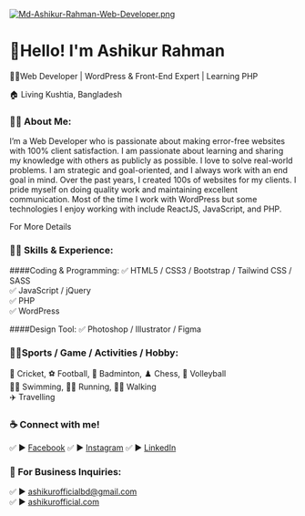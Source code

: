 [![Md-Ashikur-Rahman-Web-Developer.png](https://i.postimg.cc/W4ZfRrHb/Md-Ashikur-Rahman-Web-Developer.png)](https://postimg.cc/f3wvm3s6)
# 👋Hello! I'm Ashikur Rahman
<p>👨‍💻Web Developer | WordPress & Front-End Expert | Learning PHP</p> <p>🏠 Living Kushtia, Bangladesh </p>

### 👨‍🏫 About Me:
<p>I’m a Web Developer who is passionate about making error-free websites with 100% client satisfaction. I am passionate about learning and sharing my knowledge with others as publicly as possible. I love to solve real-world problems. I am strategic and goal-oriented, and I always work with an end goal in mind. Over the past years, I created 100s of websites for my clients. I pride myself on doing quality work and maintaining excellent communication. Most of the time I work with WordPress but some technologies I enjoy working with include ReactJS, JavaScript, and PHP.</p>

<a herf="https://ashikurofficial.com/"> For More Details </a>


### 👨‍💻 Skills & Experience:
####Coding & Programming: 
✅ HTML5 / CSS3 / Bootstrap / Tailwind CSS / SASS <br>
✅ JavaScript / jQuery <br>
✅ PHP  
✅ WordPress   <br>

####Design Tool: 
✅ Photoshop / Illustrator / Figma

### 🙍‍♂️Sports / Game / Activities / Hobby:
🏏 Cricket, ⚽ Football, 🏸 Badminton, ♟️ Chess, 🏐 Volleyball  
🏊‍♂️ Swimming, 🏃‍♂️ Running, 🚶‍♂️ Walking  
✈️ Travelling



### ☕ Connect with me!
✅ ► <a href="https://www.facebook.com/ashikurofficialbd">Facebook</a>
✅ ► <a href="https://www.instagram.com/ashikurofficialbd/">Instagram</a>
✅ ► <a href="https://www.linkedin.com/in/ashikurofficial/">LinkedIn</a>

### 📧 For Business Inquiries:
✅ ► ashikurofficialbd@gmail.com   
✅ ► [ashikurofficial.com](https://ashikurofficial.com/)





